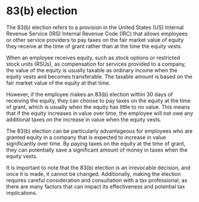# 83(b) election

The 83(b) election refers to a provision in the United States (US) Internal Revenue Service (IRS) Internal Revenue Code (IRC) that allows employees or other service providers to pay taxes on the fair market value of equity they receive at the time of grant rather than at the time the equity vests.

When an employee receives equity, such as stock options or restricted stock units (RSUs), as compensation for services provided to a company, the value of the equity is usually taxable as ordinary income when the equity vests and becomes transferable. The taxable amount is based on the fair market value of the equity at that time.

However, if the employee makes an 83(b) election within 30 days of receiving the equity, they can choose to pay taxes on the equity at the time of grant, which is usually when the equity has little to no value. This means that if the equity increases in value over time, the employee will not owe any additional taxes on the increase in value when the equity vests.

The 83(b) election can be particularly advantageous for employees who are granted equity in a company that is expected to increase in value significantly over time. By paying taxes on the equity at the time of grant, they can potentially save a significant amount of money in taxes when the equity vests.

It is important to note that the 83(b) election is an irrevocable decision, and once it is made, it cannot be changed. Additionally, making the election requires careful consideration and consultation with a tax professional, as there are many factors that can impact its effectiveness and potential tax implications.